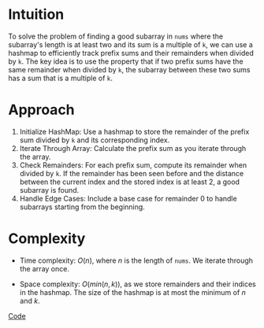 # Intuition
To solve the problem of finding a good subarray in `nums` where the subarray's length is at least two and its sum is a multiple of `k`, we can use a hashmap to efficiently track prefix sums and their remainders when divided by `k`. The key idea is to use the property that if two prefix sums have the same remainder when divided by `k`, the subarray between these two sums has a sum that is a multiple of `k`.

# Approach
1. Initialize HashMap: Use a hashmap to store the remainder of the prefix sum divided by `k` and its corresponding index.
2. Iterate Through Array: Calculate the prefix sum as you iterate through the array.
3. Check Remainders: For each prefix sum, compute its remainder when divided by `k`. If the remainder has been seen before and the distance between the current index and the stored index is at least 2, a good subarray is found.
4. Handle Edge Cases: Include a base case for remainder 0 to handle subarrays starting from the beginning.


# Complexity
- Time complexity:
$O(n)$, where $n$ is the length of `nums`. We iterate through the array once.

- Space complexity:
$O(min(n,k))$, as we store remainders and their indices in the hashmap. The size of the hashmap is at most the minimum of $n$ and $k$.

[Code](./523-Continuous-Subarray-Sum.ts)
